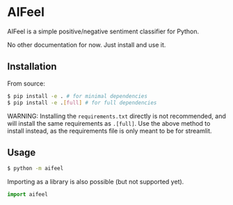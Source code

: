 # AIFeel

AIFeel is a simple positive/negative sentiment classifier for Python.

No other documentation for now. Just install and use it.

## Installation

From source:

```sh
$ pip install -e . # for minimal dependencies
$ pip install -e .[full] # for full dependencies
```

WARNING: Installing the `requirements.txt` directly is not recommended, and will install the same requirements as `.[full]`.
Use the above method to install instead, as the requirements file is only meant to be for streamlit.

## Usage

```sh
$ python -m aifeel
```

Importing as a library is also possible (but not supported yet).

```py
import aifeel
```
